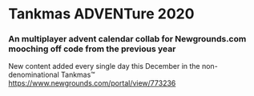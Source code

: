 # Tankmas ADVENTure 2020
### An multiplayer advent calendar collab for Newgrounds.com mooching off code from the previous year

New content added every single day this December in the non-denominational Tankmas™
https://www.newgrounds.com/portal/view/773236
